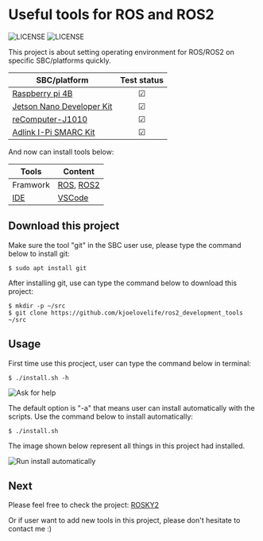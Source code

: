 # Useful tools for ROS and ROS2
![LICENSE](https://img.shields.io/badge/license-Apache%202.0-blue)
![LICENSE](https://img.shields.io/badge/version-v1.0.0-success)


This project is about setting operating environment for ROS/ROS2 on specific SBC/platforms quickly. 


| SBC/platform | Test status |
| ------------ |:-----------:|
| [Raspberry pi 4B](https://www.icshop.com.tw/product-page.php?27538)                                 |   &#9745;   |
| [Jetson Nano Developer Kit](https://www.icshop.com.tw/product-page.php?27812)                       |   &#9745;   |
| [reComputer-J1010](https://www.icshop.com.tw/product-page.php?28703)                                |   &#9745;   |
| [Adlink I-Pi SMARC Kit](https://www.adlinktech.com/en/ipi-smarc-devkit-for-industrial-applications) |   &#9745;   |

And now can install tools below:

| Tools    | Content |
| -------- | -------- |
| Framwork | [ROS](http://wiki.ros.org/ROS/Installation), [ROS2](https://docs.ros.org/en/humble/Installation.html)|
| [IDE](https://en.wikipedia.org/wiki/Integrated_development_environment)| [VSCode](https://code.visualstudio.com/)|

## Download this project

Make sure the tool "git" in the SBC user use, please type the command below to install git:

```bash=
$ sudo apt install git
```

After installing git, use can type the command below to download this project:

```bash=
$ mkdir -p ~/src
$ git clone https://github.com/kjoelovelife/ros2_development_tools ~/src
```


## Usage

First time use this procject, user can type the command below in terminal:

```bash=
$ ./install.sh -h
```

![Ask for help](https://i.imgur.com/Zu2394V.png)

The default option is "-a" that means user can install automatically with the scripts. Use the command below to install automatically:

```bash=
$ ./install.sh
```

The image shown below represent all things in this project had installed.

![Run install automatically](https://i.imgur.com/xefaTH1.png)




## Next

Please feel free to check the project: [ROSKY2](https://github.com/CIRCUSPi/ROSKY2/wiki)

Or if user want to add new tools in this project, please don't 
hesitate to contact me :)





